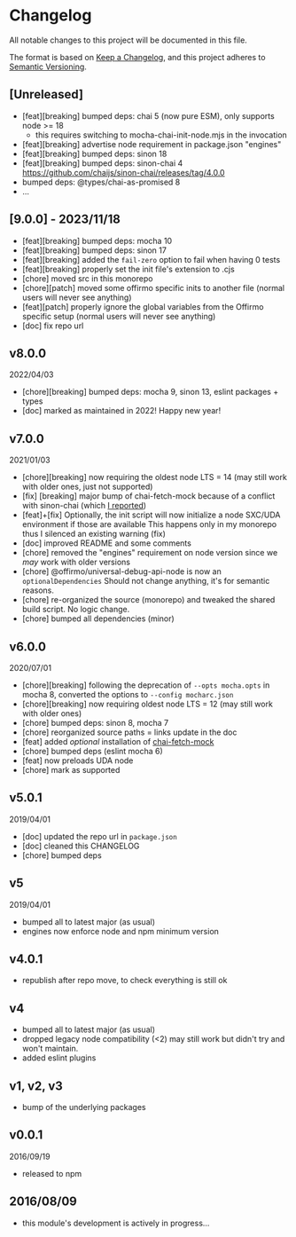 # Changelog

All notable changes to this project will be documented in this file.

The format is based on [Keep a Changelog](https://keepachangelog.com/en/1.0.0/),
and this project adheres to [Semantic Versioning](https://semver.org/spec/v2.0.0.html).

## [Unreleased]
* [feat][breaking] bumped deps: chai 5 (now pure ESM), only supports node >= 18
  * this requires switching to mocha-chai-init-node.mjs in the invocation
* [feat][breaking] advertise node requirement in package.json "engines"
* [feat][breaking] bumped deps: sinon 18
* [feat][breaking] bumped deps: sinon-chai 4 https://github.com/chaijs/sinon-chai/releases/tag/4.0.0
* bumped deps: @types/chai-as-promised 8
* ...

## [9.0.0] - 2023/11/18
* [feat][breaking] bumped deps: mocha 10
* [feat][breaking] bumped deps: sinon 17
* [feat][breaking] added the `fail-zero` option to fail when having 0 tests
* [feat][breaking] properly set the init file's extension to .cjs
* [chore] moved src in this monorepo
* [chore][patch] moved some offirmo specific inits to another file (normal users will never see anything)
* [feat][patch] properly ignore the global variables from the Offirmo specific setup (normal users will never see anything)
* [doc] fix repo url

## v8.0.0
2022/04/03
* [chore][breaking] bumped deps: mocha 9, sinon 13, eslint packages + types
* [doc] marked as maintained in 2022! Happy new year!

## v7.0.0
2021/01/03
* [chore][breaking] now requiring the oldest node LTS = 14 (may still work with older ones, just not supported)
* [fix] [breaking] major bump of chai-fetch-mock because of a conflict with sinon-chai (which [I reported](https://github.com/gakimball/chai-fetch-mock/issues/3))
* [feat]+[fix] Optionally, the init script will now initialize a node SXC/UDA environment if those are available
   This happens only in my monorepo thus I silenced an existing warning (fix)
* [doc] improved README and some comments
* [chore] removed the "engines" requirement on node version since we *may* work with older versions
* [chore] @offirmo/universal-debug-api-node is now an `optionalDependencies` Should not change anything, it's for semantic reasons.
* [chore] re-organized the source (monorepo) and tweaked the shared build script. No logic change.
* [chore] bumped all dependencies (minor)

## v6.0.0
2020/07/01
* [chore][breaking] following the deprecation of `--opts mocha.opts` in mocha 8, converted the options to `--config mocharc.json`
* [chore][breaking] now requiring oldest node LTS = 12 (may still work with older ones)
* [chore] bumped deps: sinon 8, mocha 7
* [chore] reorganized source paths = links update in the doc
* [feat] added *optional* installation of [chai-fetch-mock](https://github.com/gakimball/chai-fetch-mock)
* [chore] bumped deps (eslint mocha 6)
* [feat] now preloads UDA node
* [chore] mark as supported

## v5.0.1
2019/04/01
* [doc] updated the repo url in `package.json`
* [doc] cleaned this CHANGELOG
* [chore] bumped deps

## v5
2019/04/01
* bumped all to latest major (as usual)
* engines now enforce node and npm minimum version

## v4.0.1
* republish after repo move, to check everything is still ok

## v4
* bumped all to latest major (as usual)
* dropped legacy node compatibility (<2) may still work but didn't try and won't maintain.
* added eslint plugins

## v1, v2, v3
* bump of the underlying packages

## v0.0.1
2016/09/19
- released to npm

## 2016/08/09
- this module's development is actively in progress…
